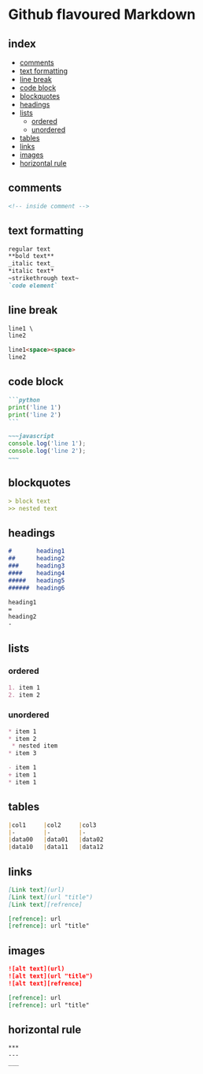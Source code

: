 <!-- 
things to confirm ~~~what is this?~~~


links:
https://www.w3schools.io/file/markdown-introduction/  
https://www.markdowntutorial.com/
https://www.markdownguide.org/cheat-sheet/
https://github.github.com/gfm/
https://github.com/adam-p/markdown-here/wiki/Markdown-Cheatsheet
 -->

# Github flavoured Markdown

## index

* [comments](#comments)
* [text formatting](#text-formatting)
* [line break](#line-break)
* [code block](#code-block)
* [blockquotes](#blockquotes)
* [headings](#headings)
* [lists](#lists)
  * [ordered](#ordered)
  * [unordered](#unordered)
* [tables](#tables)
* [links](#links)
* [images](#images)
* [horizontal rule](#horizontal-rule)

## comments
```markdown
<!-- inside comment -->
```


## text formatting
```markdown
regular text
**bold text**
_italic text_
*italic text*
~strikethrough text~
`code element`
```


## line break
```markdown
line1 \ 
line2
```
```markdown
line1<space><space>
line2
```

## code block
~~~markdown
```python
print('line 1')
print('line 2') 
```
~~~
```markdown
~~~javascript
console.log('line 1');
console.log('line 2');
~~~
```

## blockquotes
```markdown
> block text
>> nested text
```


## headings
```markdown
#       heading1
##      heading2
###     heading3
####    heading4
#####   heading5
######  heading6
```
```markdown
heading1
=
heading2
-
```


## lists

### ordered
```markdown
1. item 1
2. item 2
```
### unordered
```markdown
* item 1
* item 2
 * nested item
* item 3
```
```markdown
- item 1
+ item 1
* item 1
```


## tables
```markdown
|col1     |col2     |col3
|-        |-        |-
|data00   |data01   |data02
|data10   |data11   |data12
```


## links
```markdown
[Link text](url)
[Link text](url "title")
[Link text][refrence]

[refrence]: url
[refrence]: url "title"
```


## images
```markdown
![alt text](url)
![alt text](url "title")
![alt text][refrence]

[refrence]: url
[refrence]: url "title"
```

## horizontal rule
```markdown
***
---
___
```
